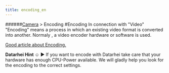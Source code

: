 ```yaml
---
title: encoding_en
---
```

######[Camera](../restreamer/wiki/cameratechnology_en.html) > Encoding
#Encoding
In connection with "Video" "Encoding" means a process in which an existing video format is converted into another. Normaly , a video encoder hardware or software is used.  

<a href="http://www.heywatchencoding.com/what-is-video-encoding" target="_blank">Good article about Encoding.</a>

**Datarhei Hint ☺** ► If you want to encode with Datarhei take care that your hardware has enough CPU-Power available. We will gladly help you look for the encoding to the correct settings.